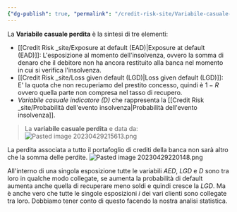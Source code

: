```yaml
---
{"dg-publish": true, "permalink": "/credit-risk-site/Variabile-casuale-perdita/"}
---
```






La **Variabile casuale perdita** è la sintesi di tre elementi:
- [[Credit Risk _site/Exposure at default (EAD)\|Exposure at default (EAD)]]: L'esposizione al momento dell'insolvenza, ovvero la somma di denaro che il debitore non ha ancora restituito alla banca nel momento in cui si verifica l'insolvenza.
- [[Credit Risk _site/Loss given default (LGD)\|Loss given default (LGD)]]: E' la quota che non recuperiamo del prestito concesso, quindi è $1-R$ ovvero quella parte non compresa nel tasso di recupero.
- *Variabile casuale indicatore (D)* che rappresenta la [[Credit Risk _site/Probabilità dell'evento insolvenza\|Probabilità dell'evento insolvenza]].

> La **variabile casuale perdita** e data da:
> ![Pasted image 20230429215613.png](/img/user/Credit%20Risk%20_site/allegati/Pasted%20image%2020230429215613.png)

La perdita associata a tutto il portafoglio di crediti della banca non sarà altro che la somma delle perdite.
![Pasted image 20230429220148.png](/img/user/Credit%20Risk%20_site/allegati/Pasted%20image%2020230429220148.png)

All'interno di una singola esposizione tutte le variabili $AED$, $LGD$ e $D$ sono tra loro in qualche modo collegate, se aumenta la probabilità di default aumenta anche quella di recuperare meno soldi e quindi cresce la $LGD$.
Ma è anche vero che tutte le singole esposizioni $i$ dei vari clienti sono collegate tra loro.
Dobbiamo tener conto di questo facendo la nostra analisi statistica.
